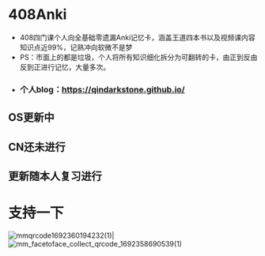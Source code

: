 # 408Anki
+ 408四门课个人向全基础零遗漏Anki记忆卡，涵盖王道四本书以及视频课内容知识点近99%，记熟冲向软微不是梦
+ PS：市面上的都是垃圾，个人将所有知识细化拆分为可翻转的卡，由正到反由反到正进行记忆，大量多次。
+ ### 个人blog：https://qindarkstone.github.io/
## OS更新中
## CN还未进行
## 更新随本人复习进行
# 支持一下 

![mmqrcode1692360194232(1)](https://github.com/qindarkstone/408Anki/assets/81075299/02f514c5-b949-4bb1-8557-cfffeec189b3)|![mm_facetoface_collect_qrcode_1692358690539(1)](https://github.com/qindarkstone/408Anki/assets/81075299/548d7676-d0d5-47b7-b2c4-aeb9524b0d24)
